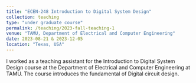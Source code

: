 ```yaml
---
title: "ECEN-248 Introduction to Digital System Design"
collection: teaching
type: "under graduate course"
permalink: /teaching/2023-fall-teaching-1
venue: "TAMU, Department of Electrical and Computer Engineering"
date: 2023-08-21 & 2023-12-05
location: "Texas, USA"
---
```


I worked as a teaching assistant for the Introduction to Digital System Design course at the Department of Electrical and Computer Engineering at TAMU. The course introduces the fundamental of Digital circuit design.
